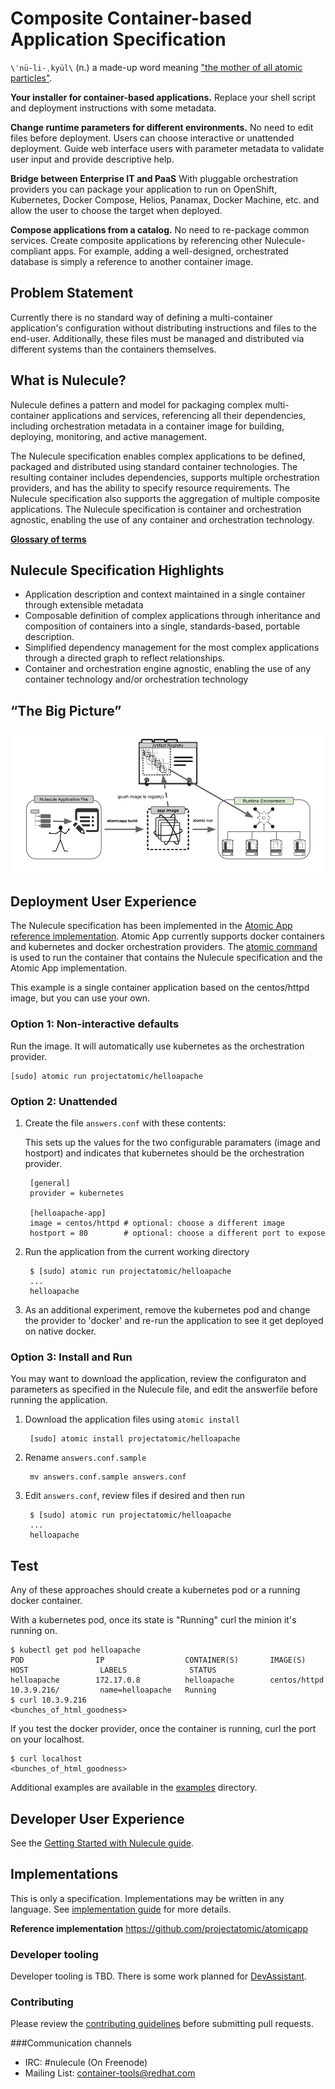 # Composite Container-based Application Specification

`\ˈnü-li-ˌkyül\` (n.) a made-up word meaning ["the mother of all atomic particles"](http://simpsons.wikia.com/wiki/Made-up_words).

**Your installer for container-based applications.** Replace your shell script and deployment instructions with some metadata.

**Change runtime parameters for different environments.** No need to edit files before deployment. Users can choose interactive or unattended deployment. Guide web interface users with parameter metadata to validate user input and provide descriptive help.

**Bridge between Enterprise IT and PaaS** With pluggable orchestration providers you can package your application to run on OpenShift, Kubernetes, Docker Compose, Helios, Panamax, Docker Machine, etc. and allow the user to choose the target when deployed.

**Compose applications from a catalog.** No need to re-package common services. Create composite applications by referencing other Nulecule-compliant apps. For example, adding a well-designed, orchestrated database is simply a reference to another container image.

## Problem Statement
Currently there is no standard way of defining a multi-container application's configuration without distributing instructions and files to the end-user. Additionally, these files must be managed and distributed via different systems than the containers themselves.

## What is Nulecule?

Nulecule defines a pattern and model for packaging complex multi-container applications and services, referencing all their dependencies, including orchestration metadata in a container image for building, deploying, monitoring, and active management.

The Nulecule specification enables complex applications to be defined, packaged and distributed using standard container technologies. The resulting container includes dependencies, supports multiple orchestration providers, and has the ability to specify resource requirements. The Nulecule specification also supports the aggregation of multiple composite applications. The Nulecule specification is container and orchestration agnostic, enabling the use of any container and orchestration technology.

**[Glossary of terms](docs/glossary.md)**

## Nulecule Specification Highlights

* Application description and context maintained in a single container through extensible metadata
* Composable definition of complex applications through inheritance and composition of containers into a single, standards-based, portable description.
* Simplified dependency management for the most complex applications through a directed graph to reflect relationships.
* Container and orchestration engine agnostic, enabling the use of any container technology and/or orchestration technology

## “The Big Picture”

![Alt Nulecule specification high-level story.](/images/NuleculeHigh-LevelStory.png "Nulecule specification high-level story")

## Deployment User Experience

The Nulecule specification has been implemented in the [Atomic App reference implementation](https://github.com/projectatomic/atomicapp).  Atomic App currently supports docker containers and kubernetes and docker orchestration providers.  The [atomic command](https://github.com/projectatomic/atomic) is used to run the container that contains the Nulecule specification and the Atomic App implementation.

This example is a single container application based on the centos/httpd image, but you can use your own.

### Option 1: Non-interactive defaults

Run the image. It will automatically use kubernetes as the orchestration provider.
```
[sudo] atomic run projectatomic/helloapache
```

### Option 2: Unattended

1. Create the file `answers.conf` with these contents:

    This sets up the values for the two configurable paramaters (image and hostport) and indicates that kubernetes should be the orchestration provider.

        [general]
        provider = kubernetes

        [helloapache-app]
        image = centos/httpd # optional: choose a different image
        hostport = 80        # optional: choose a different port to expose
1. Run the application from the current working directory

        $ [sudo] atomic run projectatomic/helloapache
        ...
        helloapache


1. As an additional experiment, remove the kubernetes pod and change the provider to 'docker' and re-run the application to see it get deployed on native docker.

### Option 3: Install and Run

You may want to download the application, review the configuraton and parameters as specified in the Nulecule file, and edit the answerfile before running the application.

1. Download the application files using `atomic install`

        [sudo] atomic install projectatomic/helloapache

1. Rename `answers.conf.sample`

        mv answers.conf.sample answers.conf

1. Edit `answers.conf`, review files if desired and then run

        $ [sudo] atomic run projectatomic/helloapache
        ...
        helloapache

## Test
Any of these approaches should create a kubernetes pod or a running docker container. 

With a kubernetes pod, once its state is "Running" curl the minion it's running on.

```
$ kubectl get pod helloapache
POD                IP                  CONTAINER(S)       IMAGE(S)           HOST                LABELS              STATUS
helloapache        172.17.0.8          helloapache        centos/httpd       10.3.9.216/         name=helloapache   Running
$ curl 10.3.9.216
<bunches_of_html_goodness>
```

If you test the docker provider, once the container is running, curl the port on your localhost.

```
$ curl localhost
<bunches_of_html_goodness>
```

Additional examples are available in the [examples](examples/) directory.

## Developer User Experience

See the [Getting Started with Nulecule guide](docs/getting-started.md).

## Implementations

This is only a specification. Implementations may be written in any language. See [implementation guide](/docs/implementation_guide.md) for more details.

**Reference implementation** https://github.com/projectatomic/atomicapp

### Developer tooling

Developer tooling is TBD. There is some work planned for [DevAssistant](http://devassistant.org/).

### Contributing

Please review the [contributing guidelines](CONTRIBUTING.md) before submitting pull requests.

###Communication channels

* IRC: #nulecule (On Freenode)
* Mailing List: [container-tools@redhat.com](https://www.redhat.com/mailman/listinfo/container-tools)
